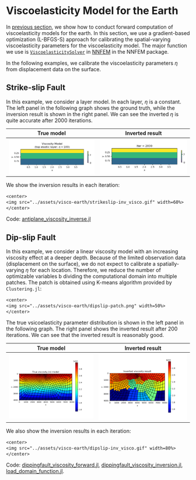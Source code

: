 # Viscoelasticity Model for the Earth 

In [previous section](https://kailaix.github.io/AdFem.jl/dev/viscoelasticity_earth/), we show how to conduct forward computation of viscoelasticity models for the earth. In this section, we use a gradient-based optimization (L-BFGS-S) approach for calibrating the spatial-varying viscoelasticity parameters for the viscoelasticity model. The major function we use is [`ViscoelasticitySolver`](@ref) in [NNFEM](https://github.com/kailaix/NNFEM.jl/) in the NNFEM package.  



In the following examples, we calibrate the viscoelasticity parameters $\eta$ from displacement data on the surface. 

## Strike-slip Fault

In this example, we consider a layer model. In each layer, $\eta$ is a constant. The left panel in the following graph shows the ground truth, while the inversion result is shown in the right panel. We can see the inverted $\eta$ is quite accurate after 2000 iterations.  

| True model                   | Inverted result                  |
| ---------------------------- | -------------------------------- |
| ![](./assets/visco-earth/strikeslip-visco-model.png) | ![](./assets/visco-earth/strikeslip-inv_visco.png) |


We show the inversion results in each iteration:

```@raw html
<center>
<img src="../assets/visco-earth/strikeslip-inv_visco.gif" width=60%>
</center>
```


Code:  [antiplane_viscosity_inverse.jl](https://github.com/kailaix/AdFem.jl/blob/master/research/earthquake/strikeslip/antiplane_viscosity_inverse.jl)

## Dip-slip Fault 

In this example, we consider a linear viscosity model with an increasing viscosity effect at a deeper depth. Because of the limited observation data (displacement on the surface), we do not expect to calibrate a spatially-varying $\eta$ for each location. Therefore, we reduce the number of optimizable variables b dividing the computational domain into multiple patches. The patch is obtained using K-means algorithm provided by `Clustering.jl`: 

```@raw html
<center>
<img src="../assets/visco-earth/dipslip-patch.png" width=50%>
</center>
```

The true vsicoelasticity parameter distribution is shown in the left panel in the following graph. The right panel shows the inverted result after 200 iterations. We can see that the inverted result is reasonably good. 



| True model                   | Inverted result                  |
| ---------------------------- | -------------------------------- |
| ![](./assets/visco-earth/dipslip-linear_model.png) | ![](./assets/visco-earth/dipslip-inv_visco.png) |


We also show the inversion results in each iteration:

```@raw html
<center>
<img src="../assets/visco-earth/dipslip-inv_visco.gif" width=80%>
</center>
```

Code: [dippingfault_viscosity_forward.jl](https://github.com/kailaix/AdFem.jl/blob/master/research/earthquake/dipslip/dippingfault_viscosity_forward.jl), [dippingfault_viscosity_inversion.jl](https://github.com/kailaix/AdFem.jl/blob/master/research/earthquake/dipslip/dippingfault_viscosity_inversion.jl), [load_domain_function.jl](https://github.com/kailaix/AdFem.jl/blob/master/research/earthquake/dipslip/load_domain_function.jl).
